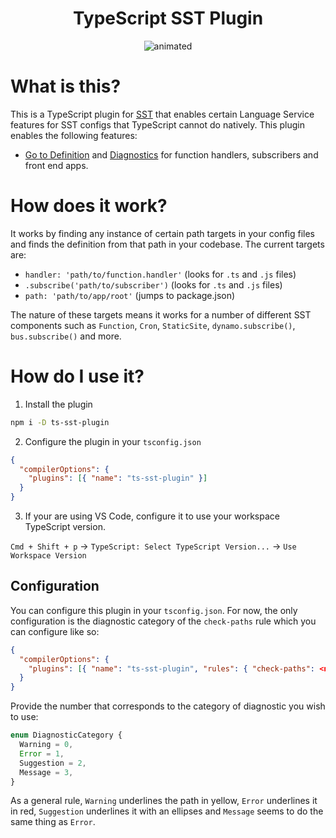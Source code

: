 <h1 align="center">TypeScript SST Plugin</h1>
<p align="center">
  <img src="https://github.com/user-attachments/assets/b6099257-62ae-4bc3-82f7-6a2e39477954" alt="animated" />
</p>

# What is this?

This is a TypeScript plugin for [SST](https://sst.dev/) that enables certain Language Service features for SST configs that TypeScript cannot do natively. This plugin enables the following features:

- [Go to Definition](https://microsoft.github.io/language-server-protocol/specifications/lsp/3.17/specification/#textDocument_definition) and [Diagnostics](https://microsoft.github.io/language-server-protocol/specifications/lsp/3.17/specification/#diagnostic) for function handlers, subscribers and front end apps.

# How does it work?

It works by finding any instance of certain path targets in your config files and finds the definition from that path in your codebase. The current targets are:

- `handler: 'path/to/function.handler'` (looks for `.ts` and `.js` files)
- `.subscribe('path/to/subscriber')` (looks for `.ts` and `.js` files)
- `path: 'path/to/app/root'` (jumps to package.json)

The nature of these targets means it works for a number of different SST components such as `Function`, `Cron`, `StaticSite`, `dynamo.subscribe()`, `bus.subscribe()` and more.

# How do I use it?

1. Install the plugin

```bash
npm i -D ts-sst-plugin
```

2. Configure the plugin in your `tsconfig.json`

```json
{
  "compilerOptions": {
    "plugins": [{ "name": "ts-sst-plugin" }]
  }
}
```

3. If your are using VS Code, configure it to use your workspace TypeScript version.

`Cmd + Shift + p` -> `TypeScript: Select TypeScript Version...` -> `Use Workspace Version`

## Configuration

You can configure this plugin in your `tsconfig.json`. For now, the only configuration is the diagnostic category of the `check-paths` rule which you can configure like so:

```json
{
  "compilerOptions": {
    "plugins": [{ "name": "ts-sst-plugin", "rules": { "check-paths": <number> } }]
  }
}
```

Provide the number that corresponds to the category of diagnostic you wish to use:

```ts
enum DiagnosticCategory {
  Warning = 0,
  Error = 1,
  Suggestion = 2,
  Message = 3,
}
```

As a general rule, `Warning` underlines the path in yellow, `Error` underlines it in red, `Suggestion` underlines it with an ellipses and `Message` seems to do the same thing as `Error`.
